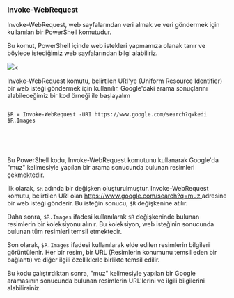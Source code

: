 <h3 class="text-2xl font-bold">Invoke-WebRequest</h3>
<p>Invoke-WebRequest, web sayfalarından veri almak ve veri göndermek için kullanılan bir PowerShell komutudur.</p>
<p>Bu komut, PowerShell içinde web istekleri yapmamıza olanak tanır ve böylece istediğimiz web sayfalarından bilgi alabiliriz.</p>

<img src="https://github.com/Hasan-Kilici/powershell-dersleri/assets/105741983/a12e5e3f-3533-49c8-9bb9-89cb2c595fcf" class="h-auto max-w-xl rounded-lg shadow-xl dark:shadow-gray-800"><

Invoke-WebRequest komutu, belirtilen URI'ye (Uniform Resource Identifier) bir web isteği göndermek için kullanılır. 
Google'daki arama sonuçlarını alabileceğimiz bir kod örneği ile başlayalım
<div class="max-w-full overflow-auto bg-gray-200 dark:bg-gray-800 p-1 rounded-lg">
<pre><code class="text-blue-500 language-powershell">
$R = Invoke-WebRequest -URI https://www.google.com/search?q=kedi
$R.Images

</code>
</pre>
</div><br>

<p>Bu PowerShell kodu, Invoke-WebRequest komutunu kullanarak Google'da "muz" kelimesiyle yapılan bir arama sonucunda bulunan resimleri çekmektedir.</p>
<p>İlk olarak, <code class="bg-gray-200 dark:bg-gray-800 p-1 rounded-lg">$R</code> adında bir değişken oluşturulmuştur. Invoke-WebRequest komutu, belirtilen URI olan <a class="font-medium text-blue-600 dark:text-blue-500 hover:underline" href="https://www.google.com/search?q=muz">
https://www.google.com/search?q=muz
</a> adresine bir web isteği gönderir. Bu isteğin sonucu, <code class="bg-gray-200 dark:bg-gray-800 p-1 rounded-lg">$R</code> değişkenine atılır.</p>
<p>Daha sonra, <code class="bg-gray-200 dark:bg-gray-800 p-1 rounded-lg">$R.Images</code> ifadesi kullanılarak <code class="bg-gray-200 dark:bg-gray-800 p-1 rounded-lg">$R</code> değişkeninde bulunan resimlerin bir koleksiyonu alınır. Bu koleksiyon, web isteğinin sonucunda bulunan tüm resimleri temsil etmektedir.</p>
<p>Son olarak, <code class="bg-gray-200 dark:bg-gray-800 p-1 rounded-lg">$R.Images</code> ifadesi kullanılarak elde edilen resimlerin bilgileri görüntülenir. Her bir resim, bir URL (Resimlerin konumunu temsil eden bir bağlantı) ve diğer ilgili özelliklerle birlikte temsil edilir.</p>
<p>Bu kodu çalıştırdıktan sonra, "muz" kelimesiyle yapılan bir Google aramasının sonucunda bulunan resimlerin URL'lerini ve ilgili bilgilerini alabilirsiniz.</p>
